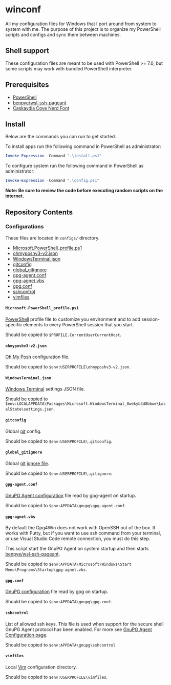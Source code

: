 # winconf

All my configuration files for Windows that I port around from system
to system with me. The purpose of this project is to organize my
PowerShell scripts and configs and sync them between machines.

## Shell support

These configuration files are meant to be used with PowerShell >= 7.0,
but some scripts may work with bundled PowerShell interpreter.

## Prerequisites

- [PowerShell](https://github.com/PowerShell/PowerShell)
- [benpye/wsl-ssh-pageant](https://github.com/benpye/wsl-ssh-pageant)
- [Caskaydia Cove Nerd Font](https://www.nerdfonts.com/font-downloads)

## Install

Below are the commands you can run to get started.

To install apps run the following command in PowerShell as administrator:

```powershell
Invoke-Expression -Command ".\install.ps1"
```

To configure system run the following command in PowerShell as administrator:

```powershell
Invoke-Expression -Command ".\config.ps1"
```

**Note: Be sure to review the code before executing random scripts on the internet.**

## Repository Contents


### Configurations

These files are located in `configs/` directory.

- [Microsoft.PowerShell_profile.ps1](#microsoftpowershell_profileps1)
- [ohmyposhv3-v2.json](#ohmyposhv3-v2json)
- [WindowsTerminal.json](#windowsterminaljson)
- [gitconfig](#gitconfig)
- [global_gitignore](#global_gitignore)
- [gpg-agent.conf](#gpg-agentconf)
- [gpg-agnet.vbs](#gpg-agnetvbs)
- [gpg.conf](#gpgconf)
- [sshcontrol](#sshcontrol)
- [vimfiles](#vimfiles)

#### `Microsoft.PowerShell_profile.ps1`

[PowerShell](https://github.com/PowerShell/PowerShell) profile file to
customize you environment and to add session-specific elements to every
PowerShell session that you start.

Should be copied to `$PROFILE.CurrentUserCurrentHost`.

#### `ohmyposhv3-v2.json`

[Oh My Posh](https://ohmyposh.dev/) configuration file.

Should be copied to `$env:USERPROFILE\ohmyposhv3-v2.json`.

#### `WindowsTerminal.json`

[Windows Terminal](https://www.microsoft.com/en-us/p/windows-terminal/9n0dx20hk701)
settings JSON file.

Should be copied to `$env:LOCALAPPDATA\Packages\Microsoft.WindowsTerminal_8wekyb3d8bbwe\LocalState\settings.json`.

#### `gitconfig`

Global [git](https://git-scm.com/) config.

Should be copied to `$env:USERPROFILE\.gitconfig`.

#### `global_gitignore`

Global [git](https://git-scm.com/) [ignore file](https://git-scm.com/docs/gitignore).

Should be copied to `$env:USERPROFILE\.gitignore`.

#### `gpg-agent.conf`

[GnuPG Agent configuration](https://www.gnupg.org/(de)/documentation/manuals/gnupg/Agent-Configuration.html)
file read by gpg-agent on startup.

Should be copied to `$env:APPDATA\gnupg\gpg-agent.conf`.

#### `gpg-agnet.vbs`

By default the Gpg4Win does not work with OpenSSH out of the box. It works with Putty,
but if you want to use ssh command from your terminal, or use Visual Studio Code
remote connection, you must do this step.

This script start the GnuPG Agent on system startup and then starts
[benpye/wsl-ssh-pageant](https://github.com/benpye/wsl-ssh-pageant).


Should be copied to `$env:APPDATA\Microsoft\Windows\Start Menu\Programs\Startup\gpg-agnet.vbs`.

#### `gpg.conf`

[GnuPG configuration](https://www.gnupg.org/documentation/manuals/gnupg/GPG-Configuration.html)
file read by gpg on startup.

Should be copied to `$env:APPDATA\gnupg\gpg.conf`.

#### `sshcontrol`

List of allowed ssh keys. This file is used when support for the secure shell
GnuPG Agent protocol has been enabled. For more see
[GnuPG Agent Configuration page](https://www.gnupg.org/documentation/manuals/gnupg/Agent-Configuration.html).

Should be copied to `$env:APPDATA\gnupg\sshcontrol`

#### `vimfiles`

Local [Vim](https://www.vim.org/) configuration directory.

Should be copied to `$env:USERPROFILE\vimfiles`.
